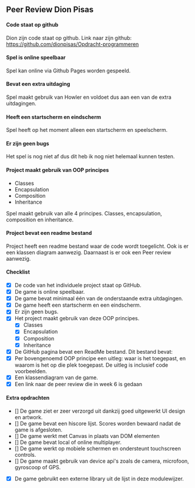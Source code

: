 ## Peer Review Dion Pisas
#### Code staat op github
Dion zijn code staat op github.
Link naar zijn github: https://github.com/dionpisas/Opdracht-programmeren

#### Spel is online speelbaar
Spel kan online via Github Pages worden gespeeld.

#### Bevat een extra uitdaging
Spel maakt gebruik van Howler en voldoet dus aan een van de extra uitdagingen.

#### Heeft een startscherm en eindscherm
Spel heeft op het moment alleen een startscherm en speelscherm.

#### Er zijn geen bugs
Het spel is nog niet af dus dit heb ik nog niet helemaal kunnen testen.

#### Project maakt gebruik van **OOP** principes

* Classes
* Encapsulation
* Composition
* Inheritance

Spel maakt gebruik van alle 4 principes. Classes, encapsulation, composition en inheritance.


#### Project bevat een readme bestand
Project heeft een readme bestand waar de code wordt toegelicht. Ook is er een klassen diagram
aanwezig. Daarnaast is er ook een Peer review aanwezig.

#### Checklist
- [x] De code van het individuele project staat op GitHub.
- [x] De game is online speelbaar.
- [x] De game bevat minimaal één van de onderstaande extra uitdagingen.
- [x] De game heeft een startscherm en een eindscherm.
- [x] Er zijn geen bugs.
- [x] Het project maakt gebruik van deze OOP principes.
    - [x] Classes
    - [x] Encapsulation
    - [x] Composition
    - [x] Inheritance
- [x] De GitHub pagina bevat een ReadMe bestand. Dit bestand bevat:
- [x] Per bovengenoemd OOP principe een uitleg: waar is het toegepast, en waarom is het op die plek toegepast. De uitleg is inclusief code voorbeelden.
- [x] Een klassendiagram van de game.
- [x] Een link naar de peer review die in week 6 is gedaan

#### Extra opdrachten
- [] De game ziet er zeer verzorgd uit dankzij goed uitgewerkt UI design en artwork.
- [] De game bevat een hiscore lijst. Scores worden bewaard nadat de game is afgesloten.
- [] De game werkt met Canvas in plaats van DOM elementen
- [] De game bevat local of online multiplayer.
- [] De game werkt op mobiele schermen en ondersteunt touchscreen controls.
- [] De game maakt gebruik van device api's zoals de camera, microfoon, gyroscoop of GPS.
- [x] De game gebruikt een externe library uit de lijst in deze modulewijzer.

